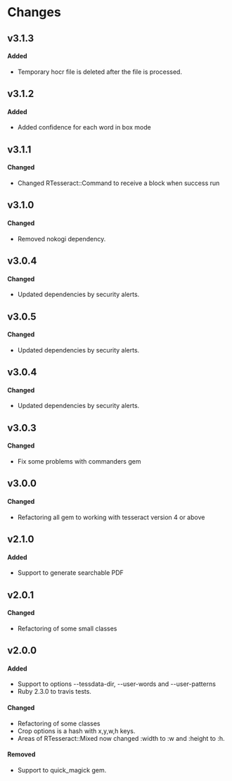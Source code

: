 # Changes
## v3.1.3

#### Added

* Temporary hocr file is deleted after the file is processed.

## v3.1.2

#### Added

* Added confidence for each word in box mode

## v3.1.1

#### Changed

* Changed RTesseract::Command to receive a block when success run

## v3.1.0

#### Changed

* Removed nokogi dependency.

## v3.0.4

#### Changed

* Updated dependencies by security alerts.

## v3.0.5

#### Changed

* Updated dependencies by security alerts.

## v3.0.4

#### Changed

* Updated dependencies by security alerts.

## v3.0.3

#### Changed

* Fix some problems with commanders gem

## v3.0.0

#### Changed

* Refactoring all gem to working with tesseract version 4  or above

## v2.1.0

#### Added

* Support to generate searchable PDF

## v2.0.1

#### Changed

* Refactoring of some small classes

## v2.0.0

#### Added

* Support to options --tessdata-dir, --user-words and --user-patterns
* Ruby 2.3.0 to travis tests.

#### Changed

* Refactoring of some classes
* Crop options is a hash with x,y,w,h keys.
* Areas of RTesseract::Mixed now changed :width to :w and :height to :h.

#### Removed

* Support to quick_magick gem.
